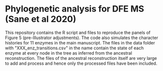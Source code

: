 # Phylogenetic analysis for DFE MS (Sane et al 2020)

This repository contains the R script and files to reproduce the panels of Figure 5 (pre-Illustrator adjustments). The code also simulates the character histories for 11 enzymes in the main manuscript. The files in the data folder with "XXX_enz_transitions.csv" in the name contain the state of each enzyme at every node in the tree as inferred from the ancestral reconstruction. The files of the ancestral reconstruction itself are very large to add and process and hence only the processed files have been included.
